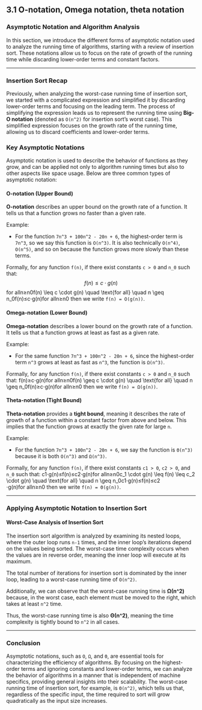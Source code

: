 ## 3.1 O-notation, Omega notation, theta notation

### Asymptotic Notation and Algorithm Analysis

In this section, we introduce the different forms of asymptotic notation used to analyze the running time of algorithms, starting with a review of insertion sort. These notations allow us to focus on the rate of growth of the running time while discarding lower-order terms and constant factors.

---

### Insertion Sort Recap

Previously, when analyzing the worst-case running time of insertion sort, we started with a complicated expression and simplified it by discarding lower-order terms and focusing on the leading term. The process of simplifying the expression leads us to represent the running time using **Big-O notation** (denoted as `O(n^2)` for insertion sort’s worst case). This simplified expression focuses on the growth rate of the running time, allowing us to discard coefficients and lower-order terms.

### Key Asymptotic Notations

Asymptotic notation is used to describe the behavior of functions as they grow, and can be applied not only to algorithm running times but also to other aspects like space usage. Below are three common types of asymptotic notation:

#### O-notation (Upper Bound)

**O-notation** describes an upper bound on the growth rate of a function. It tells us that a function grows no faster than a given rate.

Example:

- For the function `7n^3 + 100n^2 - 20n + 6`, the highest-order term is `7n^3`, so we say this function is `O(n^3)`. It is also technically `O(n^4)`, `O(n^5)`, and so on because the function grows more slowly than these terms.

Formally, for any function `f(n)`, if there exist constants `c > 0` and `n_0` such that: $$f(n)≤c⋅g(n)$$for alln≥n0f(n) \leq c \cdot g(n) \quad \text{for all} \quad n \geq n_0f(n)≤c⋅g(n)for alln≥n0​ then we write `f(n) = O(g(n))`.  



#### Omega-notation (Lower Bound)

**Omega-notation** describes a lower bound on the growth rate of a function. It tells us that a function grows at least as fast as a given rate.

Example:

- For the same function `7n^3 + 100n^2 - 20n + 6`, since the highest-order term `n^3` grows at least as fast as `n^3`, the function is `Ω(n^3)`.

Formally, for any function `f(n)`, if there exist constants `c > 0` and `n_0` such that: f(n)≥c⋅g(n)for alln≥n0f(n) \geq c \cdot g(n) \quad \text{for all} \quad n \geq n_0f(n)≥c⋅g(n)for alln≥n0​ then we write `f(n) = Ω(g(n))`.

#### Theta-notation (Tight Bound)

**Theta-notation** provides a **tight bound**, meaning it describes the rate of growth of a function within a constant factor from above and below. This implies that the function grows at exactly the given rate for large `n`.

Example:

- For the function `7n^3 + 100n^2 - 20n + 6`, we say the function is `Θ(n^3)` because it is both `O(n^3)` and `Ω(n^3)`.

Formally, for any function `f(n)`, if there exist constants `c1 > 0`, `c2 > 0`, and `n_0` such that: c1⋅g(n)≤f(n)≤c2⋅g(n)for alln≥n0c_1 \cdot g(n) \leq f(n) \leq c_2 \cdot g(n) \quad \text{for all} \quad n \geq n_0c1​⋅g(n)≤f(n)≤c2​⋅g(n)for alln≥n0​ then we write `f(n) = Θ(g(n))`.

---

### Applying Asymptotic Notation to Insertion Sort

#### Worst-Case Analysis of Insertion Sort

The insertion sort algorithm is analyzed by examining its nested loops, where the outer loop runs `n-1` times, and the inner loop’s iterations depend on the values being sorted. The worst-case time complexity occurs when the values are in reverse order, meaning the inner loop will execute at its maximum.

The total number of iterations for insertion sort is dominated by the inner loop, leading to a worst-case running time of `O(n^2)`.

Additionally, we can observe that the worst-case running time is **Ω(n^2)** because, in the worst case, each element must be moved to the right, which takes at least `n^2` time.

Thus, the worst-case running time is also **Θ(n^2)**, meaning the time complexity is tightly bound to `n^2` in all cases.

---

### Conclusion

Asymptotic notations, such as `O`, `Ω`, and `Θ`, are essential tools for characterizing the efficiency of algorithms. By focusing on the highest-order terms and ignoring constants and lower-order terms, we can analyze the behavior of algorithms in a manner that is independent of machine specifics, providing general insights into their scalability. The worst-case running time of insertion sort, for example, is `Θ(n^2)`, which tells us that, regardless of the specific input, the time required to sort will grow quadratically as the input size increases.